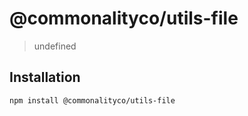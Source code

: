 # @commonalityco/utils-file
> undefined
## Installation

```sh
npm install @commonalityco/utils-file
```